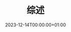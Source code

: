 ---
# Title, summary, and page position.
linktitle: 综述
summary: Learn how to use Wowchemy's docs layout for publishing online courses, software documentation, and tutorials.
weight: 1
icon: book
icon_pack: fas

# Page metadata.
title: 综述
date: '2023-12-14T00:00:00+01:00'
type: book # Do not modify.
---
